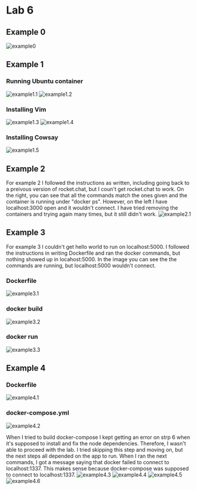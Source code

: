 # Lab 6

## Example 0
![example0](example0.png)

## Example 1
### Running Ubuntu container
![example1.1](example1-1.png)
![example1.2](example1-2.png)
### Installing Vim
![example1.3](example1-3.png)
![example1.4](example1-4.png)
### Installing Cowsay
![example1.5](example1-5.png)

## Example 2
For example 2 I followed the instructions as written, including going 
back to a preivous version of rocket.chat, but I coun't get rocket.chat
to work. On the right, you can see 
that all the commands match the ones given and the container is 
running under "docker ps". However, on the left I have localhost:3000
open and it wouldn't connect. I have tried removing the containers 
and trying again many times, but it still didn't work.
![example2.1](example2-1.png)

## Example 3
For example 3 I couldn't get hello world to run on localhost:5000.
I followed the instructions in writing Dockerfile and ran the
docker commands, but nothing showed up in locahost:5000. 
In the image you can see the the commands are running, but 
localhost:5000 wouldn't connect.
### Dockerfile
![example3.1](example3-1.png)
### docker build
![example3.2](example3-2.png)
### docker run
![example3.3](example3-3.png)

## Example 4
### Dockerfile
![example4.1](example4-1.png)
### docker-compose.yml
![example4.2](example4-2.png)

When I tried to build docker-compose I kept getting an error on strp 6
when it's supposed to install and fix the node dependencies. 
Therefore, I wasn't able to proceed with the lab. I tried skipping this
step and moving on, but the next steps all depended on the app to run. 
When I ran the next commands, I got a message saying that docker failed to
connect to localhost:1337. This makes sense because docker-compose was supposed 
to connect to localhost:1337. 
![example4.3](example4-3.png)
![example4.4](example4-4.png)
![example4.5](example4-5.png)
![example4.6](example4-6.png)

